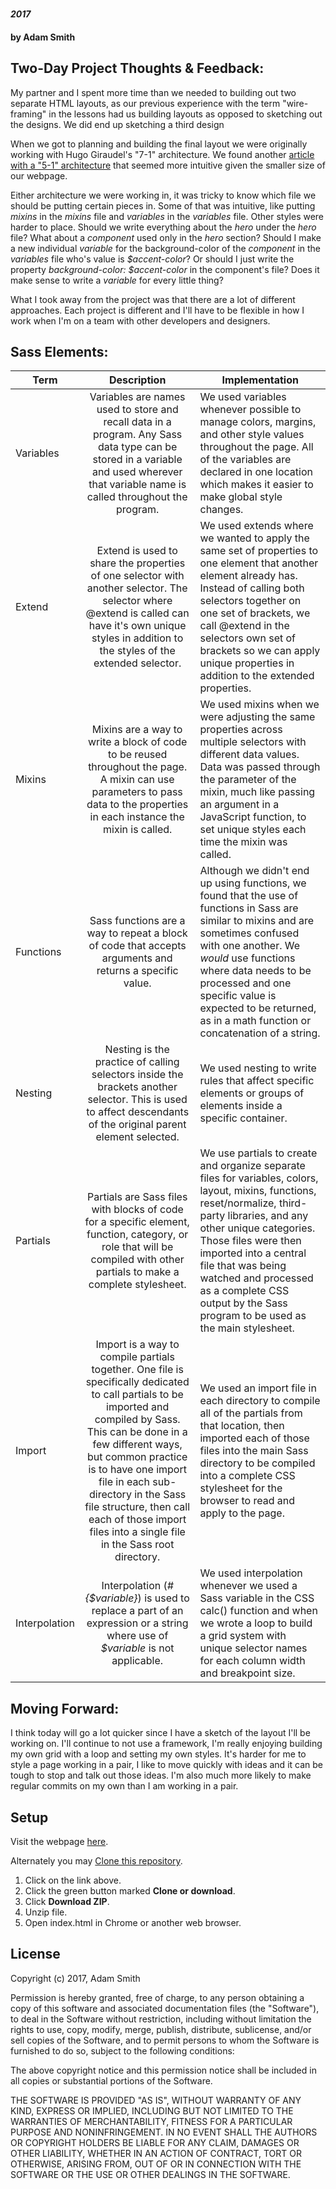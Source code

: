 #

####  _2017_

#### by **Adam Smith**

## Two-Day Project Thoughts & Feedback:

My partner and I spent more time than we needed to building out two separate HTML layouts, as our previous experience with the term "wire-framing" in the lessons had us building layouts as opposed to sketching out the designs. We did end up sketching a third design

When we got to planning and building the final layout we were originally working with Hugo Giraudel's "7-1" architecture. We found another [article with a "5-1" architecture](http://matthewelsom.com/blog/simple-scss-playbook.html) that seemed more intuitive given the smaller size of our webpage.

Either architecture we were working in, it was tricky to know which file we should be putting certain pieces in. Some of that was intuitive, like putting _mixins_ in the _mixins_ file and _variables_ in the _variables_ file. Other styles were harder to place. Should we write everything about the _hero_ under the _hero_ file? What about a _component_ used only in the _hero_ section? Should I make a new individual _variable_ for the background-color of the _component_ in the _variables_ file who's value is _$accent-color_? Or should I just write the property _background-color: $accent-color_ in the component's file? Does it make sense to write a _variable_ for every little thing?

What I took away from the project was that there are a lot of different approaches. Each project is different and I'll have to be flexible in how I work when I'm on a team with other developers and designers.

## Sass Elements:

| Term | Description | Implementation |
| -- |:--:| --|
| Variables | Variables are names used to store and recall data in a program. Any Sass data type can be stored in a variable and used wherever that variable name is called throughout the program. | We used variables whenever possible to manage colors, margins, and other style values throughout the page. All of the variables are declared in one location which makes it easier to make global style changes. |
| Extend | Extend is used to share the properties of one selector with another selector. The selector where @extend is called can have it's own unique styles in addition to the styles of the extended selector. | We used extends where we wanted to apply the same set of properties to one element that another element already has. Instead of calling both selectors together on one set of brackets, we call @extend in the selectors own set of brackets so we can apply unique properties in addition to the extended properties. |
| Mixins | Mixins are a way to write a block of code to be reused throughout the page. A mixin can use parameters to pass data to the properties in each instance the mixin is called. | We used mixins when we were adjusting the same properties across multiple selectors with different data values. Data was passed through the parameter of the mixin, much like passing an argument in a JavaScript function, to set unique styles each time the mixin was called. |
| Functions | Sass functions are a way to repeat a block of code that accepts arguments and returns a specific value. | Although we didn't end up using functions, we found that the use of functions in Sass are similar to mixins and are sometimes confused with one another. We _would_ use functions where data needs to be processed and one specific value is expected to be returned, as in a math function or concatenation of a string. |
| Nesting | Nesting is the practice of calling selectors inside the brackets another selector. This is used to affect descendants of the original parent element selected. | We used nesting to write rules that affect specific elements or groups of elements inside a specific container. |
| Partials | Partials are Sass files with blocks of code for a specific element, function, category, or role that will be compiled with other partials to make a complete stylesheet. | We use partials to create and organize separate files for variables, colors, layout, mixins, functions, reset/normalize, third-party libraries, and any other unique categories. Those files were then imported into a central file that was being watched and processed as a complete CSS output by the Sass program to be used as the main stylesheet. |
| Import | Import is a way to compile partials together. One file is specifically dedicated to call partials to be imported and compiled by Sass. This can be done in a few different ways, but common practice is to have one import file in each sub-directory in the Sass file structure, then call each of those import files into a single file in the Sass root directory. | We used an import file in each directory to compile all of the partials from that location, then imported each of those files into the main Sass directory to be compiled into a complete CSS stylesheet for the browser to read and apply to the page. |
| Interpolation | Interpolation (_#{$variable}_) is used to replace a part of an expression or a string where use of _$variable_ is not applicable. | We used interpolation whenever we used a Sass variable in the CSS calc() function and when we wrote a loop to build a grid system with unique selector names for each column width and breakpoint size. |

## Moving Forward:

I think today will go a lot quicker since I have a sketch of the layout I'll be working on. I'll continue to not use a framework, I'm really enjoying building my own grid with a loop and setting my own styles. It's harder for me to style a page working in a pair, I like to move quickly with ideas and it can be tough to stop and talk out those ideas. I'm also much more likely to make regular commits on my own than I am working in a pair. 

## Setup

Visit the webpage [here]().

Alternately you may [Clone this repository]().
  1. Click on the link above.
  2. Click the green button marked **Clone or download**.
  3. Click **Download ZIP**.
  4. Unzip file.
  5. Open index.html in Chrome or another web browser.

## License

Copyright (c) 2017, Adam Smith

Permission is hereby granted, free of charge, to any person obtaining a copy of this software and associated documentation files (the "Software"), to deal in the Software without restriction, including without limitation the rights to use, copy, modify, merge, publish, distribute, sublicense, and/or sell copies of the Software, and to permit persons to whom the Software is furnished to do so, subject to the following conditions:

The above copyright notice and this permission notice shall be included in all copies or substantial portions of the Software.

THE SOFTWARE IS PROVIDED "AS IS", WITHOUT WARRANTY OF ANY KIND, EXPRESS OR IMPLIED, INCLUDING BUT NOT LIMITED TO THE WARRANTIES OF MERCHANTABILITY, FITNESS FOR A PARTICULAR PURPOSE AND NONINFRINGEMENT. IN NO EVENT SHALL THE AUTHORS OR COPYRIGHT HOLDERS BE LIABLE FOR ANY CLAIM, DAMAGES OR OTHER LIABILITY, WHETHER IN AN ACTION OF CONTRACT, TORT OR OTHERWISE, ARISING FROM, OUT OF OR IN CONNECTION WITH THE SOFTWARE OR THE USE OR OTHER DEALINGS IN THE SOFTWARE.
